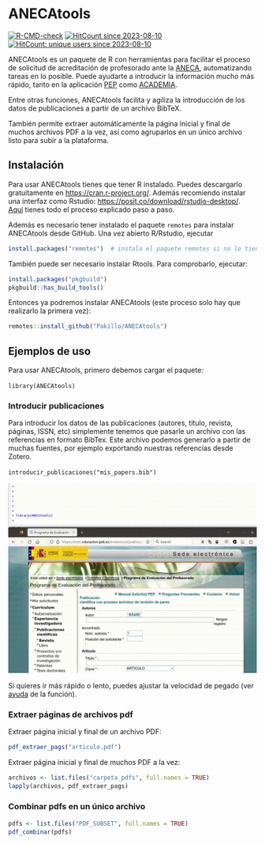 
<!-- README.md is generated from README.Rmd. Please edit that file -->

# ANECAtools

<!-- badges: start -->

[![R-CMD-check](https://github.com/Pakillo/ANECAtools/actions/workflows/R-CMD-check.yaml/badge.svg)](https://github.com/Pakillo/ANECAtools/actions/workflows/R-CMD-check.yaml)
[![HitCount since
2023-08-10](https://hits.dwyl.com/Pakillo/ANECAtools.svg?style=flat-square)](https://hits.dwyl.com/Pakillo/ANECAtools)
[![HitCount: unique users since
2023-08-10](https://hits.dwyl.com/Pakillo/ANECAtools.svg?style=flat-square&show=unique)](https://hits.dwyl.com/Pakillo/ANECAtools)

<!-- badges: end -->

ANECAtools es un paquete de R con herramientas para facilitar el proceso
de solicitud de acreditación de profesorado ante la
[ANECA](https://www.aneca.es/), automatizando tareas en lo posible.
Puede ayudarte a introducir la información mucho más rápido, tanto en la
aplicación [PEP](https://www.aneca.es/personal-contratado) como
[ACADEMIA](https://www.aneca.es/personal-funcionario).

Entre otras funciones, ANECAtools facilita y agiliza la introducción de
los datos de publicaciones a partir de un archivo BibTeX.

También permite extraer automáticamente la página inicial y final de
muchos archivos PDF a la vez, así como agruparlos en un único archivo
listo para subir a la plataforma.

## Instalación

Para usar ANECAtools tienes que tener R instalado. Puedes descargarlo
gratuitamente en <https://cran.r-project.org/>. Además recomiendo
instalar una interfaz como Rstudio:
<https://posit.co/download/rstudio-desktop/>.
[Aquí](https://datacritica.org/2021/03/18/instalacion-de-r-y-rstudio-en-windows/)
tienes todo el proceso explicado paso a paso.

Además es necesario tener instalado el paquete `remotes` para instalar
ANECAtools desde GitHub. Una vez abierto R/Rstudio, ejecutar

``` r
install.packages("remotes")  # instala el paquete remotes si no lo tienes instalado
```

También puede ser necesario instalar Rtools. Para comprobarlo, ejecutar:

``` r
install.packages("pkgbuild")  
pkgbuild::has_build_tools()
```

Entonces ya podremos instalar ANECAtools (este proceso solo hay que
realizarlo la primera vez):

``` r
remotes::install_github("Pakillo/ANECAtools")
```

## Ejemplos de uso

Para usar ANECAtools, primero debemos cargar el paquete:

`library(ANECAtools)`

### Introducir publicaciones

Para introducir los datos de las publicaciones (autores, título,
revista, páginas, ISSN, etc) simplemente tenemos que pasarle un archivo
con las referencias en formato BibTex. Este archivo podemos generarlo a
partir de muchas fuentes, por ejemplo exportando nuestras referencias
desde Zotero.

`introducir_publicaciones("mis_papers.bib")`

![](man/figures/ANECAtools.gif)

Si quieres ir más rápido o lento, puedes ajustar la velocidad de pegado
(ver
[ayuda](https://pakillo.github.io/ANECAtools/reference/introducir_publicaciones.html)
de la función).

### Extraer páginas de archivos pdf

Extraer página inicial y final de un archivo PDF:

``` r
pdf_extraer_pags("articulo.pdf")
```

Extraer página inicial y final de muchos PDF a la vez:

``` r
archivos <- list.files("carpeta_pdfs", full.names = TRUE)
lapply(archivos, pdf_extraer_pags)
```

### Combinar pdfs en un único archivo

``` r
pdfs <- list.files("PDF_SUBSET", full.names = TRUE)
pdf_combinar(pdfs)
```
